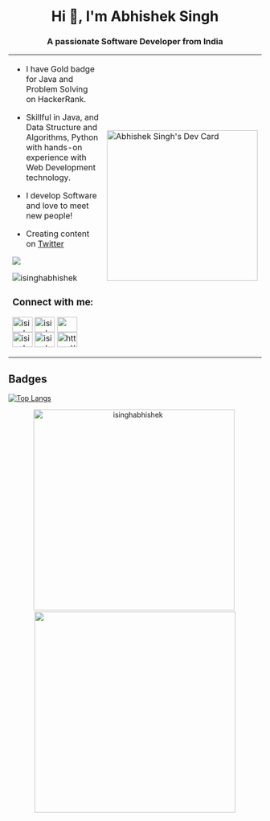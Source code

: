 <!-- - 👋 Hi, I’m @isinghabhishek
- 👀 I’m interested in ...
- 🌱 I’m currently learning ...
- 💞️ I’m looking to collaborate on ...
- 📫 How to reach me ... -->
<h1 align="center">Hi 👋, I'm Abhishek Singh</h1>
<h3 align="center">A passionate Software Developer from India</h3>
<table style="border: none;">
<tr>
<td>
 
- I have Gold badge for Java and Problem Solving on HackerRank.
 
- Skillful in Java, and Data Structure and Algorithms, Python with 
 hands-on experience with Web Development technology.
 
- I develop Software and love to meet new people!
 
- Creating content on [Twitter](https://twitter.com/isinghabhishek1)
 
<a href="https://twitter.com/isinghabhishek1" target="_blank" rel="noreferrer"><img 
src="https://img.shields.io/twitter/follow/isinghabhishek1?logo=twitter&style=for-the-badge&color=0891b2&labelColor=1c1917"/></a> 
 
<p align="left"> <img src="https://komarev.com/ghpvc/?username=isinghabhishek&label=Profile%20views&color=0e75b6&style=flat" alt="isinghabhishek" /> </p>

<h3 align="left">Connect with me:</h3>
<p align="left">
<a href="https://twitter.com/isinghabhishek1" target="blank"><img align="center" src="https://raw.githubusercontent.com/rahuldkjain/github-profile-readme-generator/master/src/images/icons/Social/twitter.svg" alt="isinghabhishek1" height="30" width="40" /></a>
<a href="https://linkedin.com/in/isinghabhishek/" target="blank"><img align="center" src="https://raw.githubusercontent.com/rahuldkjain/github-profile-readme-generator/master/src/images/icons/Social/linked-in-alt.svg" alt="isinghabhishek/" height="30" width="40" /></a>
<a href="https://hashnode.com/@abhiishek" target="_blank" rel="noreferrer"><img align="center" src="https://raw.githubusercontent.com/danielcranney/readme-generator/main/public/icons/socials/hashnode.svg" width="40" height="30" /></a>
<a href="https://www.hackerrank.com/isinghabhishek" target="blank"><img align="center" src="https://raw.githubusercontent.com/rahuldkjain/github-profile-readme-generator/master/src/images/icons/Social/hackerrank.svg" alt="isinghabhishek" height="30" width="40" /></a>
<a href="https://www.leetcode.com/isinghabhishek" target="blank"><img align="center" src="https://raw.githubusercontent.com/rahuldkjain/github-profile-readme-generator/master/src/images/icons/Social/leet-code.svg" alt="isinghabhishek" height="30" width="40" /></a>
<a href="https://auth.geeksforgeeks.org/user/isinghabhishek05/practice" target="blank"><img align="center" src="https://raw.githubusercontent.com/rahuldkjain/github-profile-readme-generator/master/src/images/icons/Social/geeks-for-geeks.svg" alt="https://auth.geeksforgeeks.org/user/isinghabhishek05/practice" height="30" width="40" /></a>
</p>
</td>
<td>
<a href="https://app.daily.dev/abhishekdev"><img src="https://api.daily.dev/devcards/b123d3498a0b4f1fbb1a98a09e1759f8.png?r=i7b" width="300" alt="Abhishek Singh's Dev Card"/></a>
</td>
</tr>
</table>
 
## Badges
[![Top Langs](https://github-readme-stats.vercel.app/api/top-langs/?username=isinghabhishek&layout=compact&theme=dark)](https://github.com/isinghabhishek/github-readme-stats)
<p align="center"> &nbsp;<img  width="400px" src="https://github-readme-stats.vercel.app/api?username=isinghabhishek&theme=dark&show_icons=true&locale=en" alt="isinghabhishek"/> &nbsp; <img  width="400px" src="https://streak-stats.demolab.com?user=isinghabhishek&theme=dark&mode=weekly" </p>

<!-- [![GitHub Streak](https://streak-stats.demolab.com?user=isinghabhishek&theme=dark&mode=weekly)](https://git.io/streak-stats) -->

<!-- <p><img align="center" src="https://github-readme-streak-stats.herokuapp.com/?user=isinghabhishek&theme=dark" alt="isinghabhishek" /></p> -->
